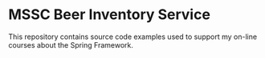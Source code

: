 # MSSC Beer Inventory Service

This repository contains source code examples used to support my on-line courses about the Spring Framework.
